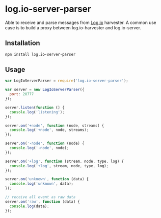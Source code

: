 # log.io-server-parser

Able to receive and parse messages from [Log.io](http://logio.org/) harvester.
A common use case is to build a proxy between log.io-harvester and log.io-server.

## Installation

```bash
npm install log.io-server-parser
```

## Usage

```javascript
var LogIoServerParser = require('log.io-server-parser');

var server = new LogIoServerParser({
  port: 28777
});

server.listen(function () {
  console.log('listening');
});

server.on('+node', function (node, streams) {
  console.log('+node', node, streams);
});

server.on('-node', function (node) {
  console.log('-node', node);
});

server.on('+log', function (stream, node, type, log) {
  console.log('+log', stream, node, type, log);
});

server.on('unknown', function (data) {
  console.log('unknown', data);
});

// receive all event as raw data
server.on('raw', function (data) {
  console.log(data);
});
```
